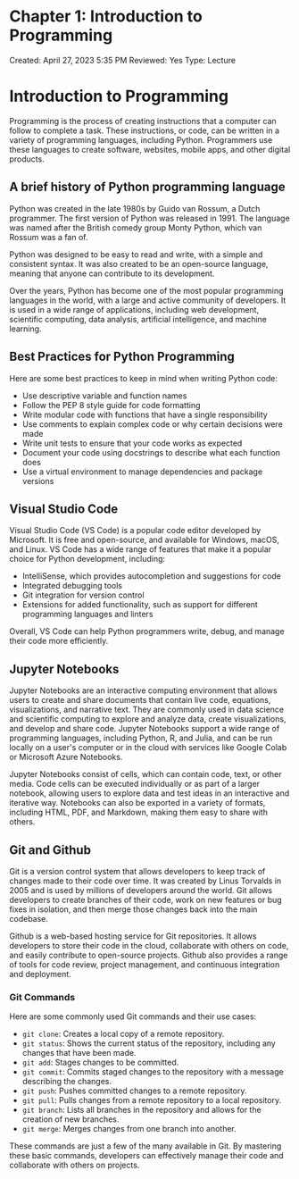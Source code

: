 # Chapter 1: Introduction to Programming

Created: April 27, 2023 5:35 PM
Reviewed: Yes
Type: Lecture


</aside>

# Introduction to Programming

Programming is the process of creating instructions that a computer can follow to complete a task. These instructions, or code, can be written in a variety of programming languages, including Python. Programmers use these languages to create software, websites, mobile apps, and other digital products.

## A brief history of Python programming language

Python was created in the late 1980s by Guido van Rossum, a Dutch programmer. The first version of Python was released in 1991. The language was named after the British comedy group Monty Python, which van Rossum was a fan of.

Python was designed to be easy to read and write, with a simple and consistent syntax. It was also created to be an open-source language, meaning that anyone can contribute to its development.

Over the years, Python has become one of the most popular programming languages in the world, with a large and active community of developers. It is used in a wide range of applications, including web development, scientific computing, data analysis, artificial intelligence, and machine learning.

## Best Practices for Python Programming

Here are some best practices to keep in mind when writing Python code:

- Use descriptive variable and function names
- Follow the PEP 8 style guide for code formatting
- Write modular code with functions that have a single responsibility
- Use comments to explain complex code or why certain decisions were made
- Write unit tests to ensure that your code works as expected
- Document your code using docstrings to describe what each function does
- Use a virtual environment to manage dependencies and package versions

## Visual Studio Code

Visual Studio Code (VS Code) is a popular code editor developed by Microsoft. It is free and open-source, and available for Windows, macOS, and Linux. VS Code has a wide range of features that make it a popular choice for Python development, including:

- IntelliSense, which provides autocompletion and suggestions for code
- Integrated debugging tools
- Git integration for version control
- Extensions for added functionality, such as support for different programming languages and linters

Overall, VS Code can help Python programmers write, debug, and manage their code more efficiently.

## Jupyter Notebooks

Jupyter Notebooks are an interactive computing environment that allows users to create and share documents that contain live code, equations, visualizations, and narrative text. They are commonly used in data science and scientific computing to explore and analyze data, create visualizations, and develop and share code. Jupyter Notebooks support a wide range of programming languages, including Python, R, and Julia, and can be run locally on a user's computer or in the cloud with services like Google Colab or Microsoft Azure Notebooks.

Jupyter Notebooks consist of cells, which can contain code, text, or other media. Code cells can be executed individually or as part of a larger notebook, allowing users to explore data and test ideas in an interactive and iterative way. Notebooks can also be exported in a variety of formats, including HTML, PDF, and Markdown, making them easy to share with others.

## Git and Github

Git is a version control system that allows developers to keep track of changes made to their code over time. It was created by Linus Torvalds in 2005 and is used by millions of developers around the world. Git allows developers to create branches of their code, work on new features or bug fixes in isolation, and then merge those changes back into the main codebase.

Github is a web-based hosting service for Git repositories. It allows developers to store their code in the cloud, collaborate with others on code, and easily contribute to open-source projects. Github also provides a range of tools for code review, project management, and continuous integration and deployment.

### Git Commands

Here are some commonly used Git commands and their use cases:

- `git clone`: Creates a local copy of a remote repository.
- `git status`: Shows the current status of the repository, including any changes that have been made.
- `git add`: Stages changes to be committed.
- `git commit`: Commits staged changes to the repository with a message describing the changes.
- `git push`: Pushes committed changes to a remote repository.
- `git pull`: Pulls changes from a remote repository to a local repository.
- `git branch`: Lists all branches in the repository and allows for the creation of new branches.
- `git merge`: Merges changes from one branch into another.

These commands are just a few of the many available in Git. By mastering these basic commands, developers can effectively manage their code and collaborate with others on projects.
